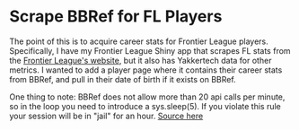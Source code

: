 # Scrape BBRef for FL Players
The point of this is to acquire career stats for Frontier League players. Specifically, I have my Frontier League Shiny app that scrapes FL stats from the [Frontier League's website](https://frontierleague.com/landing/index), but it also has Yakkertech data for other metrics. 
I wanted to add a player page where it contains their career stats from BBRef, and pull in their date of birth if it exists on BBRef.

One thing to note:
BBRef does not allow more than 20 api calls per minute, so in the loop you need to introduce a sys.sleep(5). If you violate this rule your session will be in "jail" for an hour. 
[Source here](https://www.sports-reference.com/bot-traffic.html)

